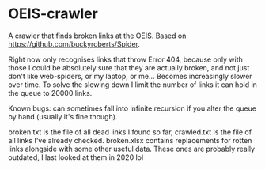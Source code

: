 # OEIS-crawler
A crawler that finds broken links at the OEIS. Based on https://github.com/buckyroberts/Spider.

Right now only recognises links that throw Error 404, because only with those I could be absolutely sure that they are actually broken, and not just don't like web-spiders, or my laptop, or me...
Becomes increasingly slower over time. 
To solve the slowing down I limit the number of links it can hold in the queue to 20000 links.

Known bugs: can sometimes fall into infinite recursion if you alter the queue by hand (usually it's fine though).

broken.txt is the file of all dead links I found so far, crawled.txt is the file of all links I've already checked.
broken.xlsx contains replacements for rotten links alongside with some other useful data.
These ones are probably really outdated, I last looked at them in 2020 lol
